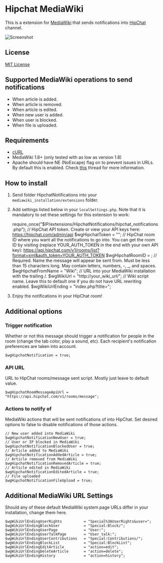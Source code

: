 # Hipchat MediaWiki

This is a extension for [MediaWiki](https://www.mediawiki.org/wiki/MediaWiki) that sends notifications into [HipChat](https://www.hipchat.com/) channel.

![Screenshot](http://i.imgur.com/cIINiBm.jpg)

## License

[MIT License](http://en.wikipedia.org/wiki/MIT_License)

## Supported MediaWiki operations to send notifications

* When article is added.
* When article is removed.
* When article is edited.
* When new user is added.
* When user is blocked.
* When file is uploaded.

## Requirements

* [cURL](http://curl.haxx.se/)
* MediaWiki 1.8+ (only tested with as low as version 1.8)
* Apache should have NE (NoEscape) flag on to prevent issues in URLs. By default this is enabled. Check [this](https://github.com/kulttuuri/hipchat_mediawiki/issues/8) thread for more information.

## How to install

1) Send folder HipchatNotifications into your `mediawiki_installation/extensions` folder.

2) Add settings listed below in your `localSettings.php`. Note that it is mandatory to set these settings for this extension to work:

	require_once("$IP/extensions/HipchatNotifications/hipchat_notifications.php");
	// HipChat API token. Create or view your API keys here: https://hipchat.com/admin/api
	$wgHipchatToken = "";
	// HipChat room ID where you want all the notifications to go into. You can get the room ID by visiting (replace YOUR_AUTH_TOKEN in the end with your own API key): https://api.hipchat.com/v1/rooms/list?format=xml&auth_token=YOUR_AUTH_TOKEN
	$wgHipchatRoomID = ;
	// Required. Name the message will appear be sent from. Must be less than 15 characters long. May contain letters, numbers, -, _, and spaces.
	$wgHipchatFromName = "Wiki";
	// URL into your MediaWiki installation with the trailing /.
	$wgWikiUrl		= "http://your_wiki_url/";
	// Wiki script name. Leave this to default one if you do not have URL rewriting enabled.
	$wgWikiUrlEnding = "index.php?title=";

3) Enjoy the notifications in your HipChat room!
	
## Additional options

### Trigger notification

Whether or not this message should trigger a notification for people in the room (change the tab color, play a sound, etc). Each recipient's notification preferences are taken into account.

	$wgHipchatNotification = true;

### API URL

URL to HipChat rooms/message sent script. Mostly just leave to default value.

	$wgHipchatRoomMessageApiUrl = "https://api.hipchat.com/v1/rooms/message";

### Actions to notify of

MediaWiki actions that will be sent notifications of into HipChat. Set desired options to false to disable notifications of those actions.

	// New user added into MediaWiki
	$wgHipchatNotificationNewUser = true;
	// User or IP blocked in MediaWiki
	$wgHipchatNotificationBlockedUser = true;
	// Article added to MediaWiki
	$wgHipchatNotificationAddedArticle = true;
	// Article removed from MediaWiki
	$wgHipchatNotificationRemovedArticle = true;
	// Article edited in MediaWiki
	$wgHipchatNotificationEditedArticle = true;
	// File uploaded
	$wgHipchatNotificationFileUpload = true;
	
## Additional MediaWiki URL Settings

Should any of these default MediaWiki system page URLs differ in your installation, change them here.

	$wgWikiUrlEndingUserRights          = "Special%3AUserRights&user=";
	$wgWikiUrlEndingBlockUser           = "Special:Block/";
	$wgWikiUrlEndingUserPage            = "User:";
	$wgWikiUrlEndingUserTalkPage        = "User_talk:";
	$wgWikiUrlEndingUserContributions   = "Special:Contributions/";
	$wgWikiUrlEndingBlockList           = "Special:BlockList";
	$wgWikiUrlEndingEditArticle         = "action=edit";
	$wgWikiUrlEndingDeleteArticle       = "action=delete";
	$wgWikiUrlEndingHistory             = "action=history";
